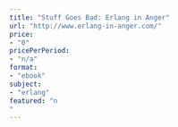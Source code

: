 ```yaml
---
title: "Stuff Goes Bad: Erlang in Anger"
url: "http://www.erlang-in-anger.com/"
price: 
- "0"
pricePerPeriod: 
- "n/a"
format: 
- "ebook"
subject: 
- "erlang"
featured: "n"
---
```


